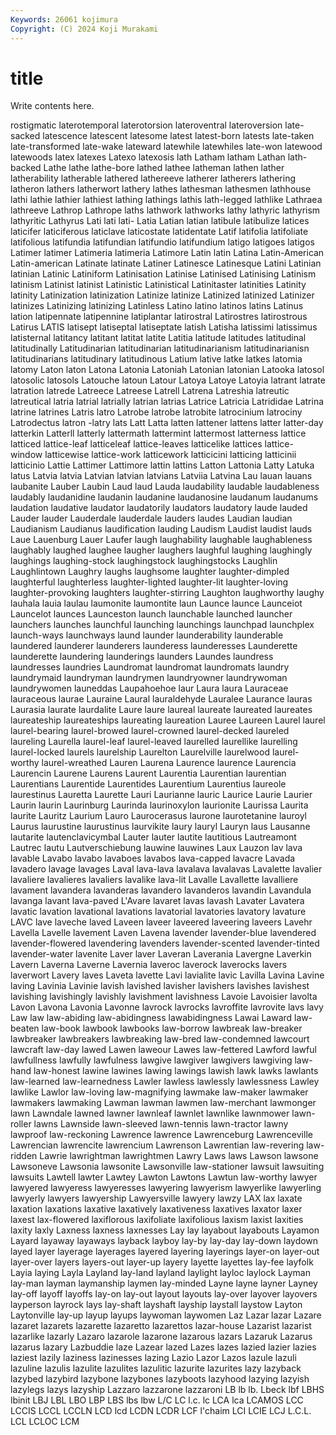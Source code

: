 ```yaml
---
Keywords: 26061 kojimura
Copyright: (C) 2024 Koji Murakami
---
```


# title

Write contents here.



rostigmatic laterotemporal laterotorsion lateroventral lateroversion late-sacked latescence latescent
latesome latest latest-born latests late-taken late-transformed late-wake lateward latewhile latewhiles
late-won latewood latewoods latex latexes Latexo latexosis lath Latham latham
Lathan lath-backed Lathe lathe lathe-bore lathed lathee latheman lathen lather
latherability latherable lathered lathereeve latherer latherers lathering latheron lathers latherwort
lathery lathes lathesman lathesmen lathhouse lathi lathie lathier lathiest lathing
lathings lathis lath-legged lathlike Lathraea lathreeve Lathrop Lathrope laths lathwork
lathworks lathy lathyric lathyrism lathyritic Lathyrus Lati lati lati- Latia
Latian latian latibule latibulize latices laticifer laticiferous laticlave laticostate latidentate
Latif latifolia latifoliate latifolious latifundia latifundian latifundio latifundium latigo latigoes
latigos Latimer latimer Latimeria latimeria Latimore Latin latin Latina Latin-American
Latin-american Latinate latinate Latiner Latinesce Latinesque Latini Latinian latinian Latinic
Latiniform Latinisation Latinise Latinised Latinising Latinism latinism Latinist latinist Latinistic
Latinistical Latinitaster latinities Latinity latinity Latinization latinization Latinize latinize Latinized
latinized Latinizer latinizes Latinizing latinizing Latinless Latino latino latinos latins
Latinus lation latipennate latipennine latiplantar latirostral Latirostres latirostrous Latirus LATIS
latisept latiseptal latiseptate latish Latisha latissimi latissimus latisternal latitancy latitant
latitat latite Latitia latitude latitudes latitudinal latitudinally Latitudinarian latitudinarian latitudinarianism
latitudinarianisn latitudinarians latitudinary latitudinous Latium lative latke latkes latomia latomy
Laton laton Latona Latonia Latoniah Latonian latonian Latooka latosol latosolic
latosols Latouche latoun Latour Latoya Latoye Latoyia latrant latrate latration
latrede Latreece Latreese Latrell Latrena Latreshia latreutic latreutical latria latrial
latrially latrian latrias Latrice Latricia Latrididae Latrina latrine latrines Latris
latro Latrobe latrobe latrobite latrocinium latrociny Latrodectus latron -latry lats
Latt Latta latten lattener lattens latter latter-day latterkin Latterll latterly
lattermath lattermint lattermost latterness lattice latticed lattice-leaf latticeleaf lattice-leaves latticelike
lattices lattice-window latticewise lattice-work latticework latticicini latticing latticinii latticinio Lattie
Lattimer Lattimore lattin lattins Latton Lattonia Latty Latuka latus Latvia
latvia Latvian latvian latvians Latviia Latvina Lau lauan lauans laubanite
Lauber Laubin Laud laud Lauda laudability laudable laudableness laudably laudanidine
laudanin laudanine laudanosine laudanum laudanums laudation laudative laudator laudatorily laudators
laudatory laude lauded Lauder lauder Lauderdale lauderdale lauders laudes Laudian
laudian Laudianism Laudianus laudification lauding Laudism Laudist laudist lauds Laue
Lauenburg Lauer Laufer laugh laughability laughable laughableness laughably laughed laughee
laugher laughers laughful laughing laughingly laughings laughing-stock laughingstock laughingstocks Laughlin
Laughlintown Laughry laughs laughsome laughter laughter-dimpled laughterful laughterless laughter-lighted laughter-lit
laughter-loving laughter-provoking laughters laughter-stirring Laughton laughworthy laughy lauhala lauia laulau
laumonite laumontite laun Launce launce Launceiot Launcelot launces Launceston launch
launchable launched launcher launchers launches launchful launching launchings launchpad launchplex
launch-ways launchways laund launder launderability launderable laundered launderer launderers launderess
launderesses Launderette launderette laundering launderings launders Laundes laundress laundresses laundries
Laundromat laundromat laundromats laundry laundrymaid laundryman laundrymen laundryowner laundrywoman laundrywomen
launeddas Laupahoehoe laur Laura laura Lauraceae lauraceous laurae Lauraine Laural
lauraldehyde Lauralee Laurance lauras Laurasia laurate laurdalite Laure laure laureal
laureate laureated laureates laureateship laureateships laureating laureation Lauree Laureen Laurel
laurel laurel-bearing laurel-browed laurel-crowned laurel-decked laureled laureling Laurella laurel-leaf laurel-leaved
laurelled laurellike laurelling laurel-locked laurels laurelship Laurelton Laurelville laurelwood laurel-worthy
laurel-wreathed Lauren Laurena Laurence laurence Laurencia Laurencin Laurene Laurens Laurent
Laurentia Laurentian laurentian Laurentians Laurentide Laurentides Laurentium Laurentius laureole laurestinus
Lauretta Laurette Lauri Laurianne lauric Laurice Laurie Laurier Laurin laurin
Laurinburg Laurinda laurinoxylon laurionite Laurissa Laurita laurite Lauritz Laurium Lauro
Laurocerasus laurone laurotetanine lauroyl Laurus laurustine laurustinus laurvikite laury lauryl
Lauryn laus Lausanne lautarite lautenclavicymbal Lauter lauter lautite lautitious Lautreamont
Lautrec lautu Lautverschiebung lauwine lauwines Laux Lauzon lav lava lavable
Lavabo lavabo lavaboes lavabos lava-capped lavacre Lavada lavadero lavage lavages
Laval lava-lava lavalava lavalavas Lavalette lavalier lavaliere lavalieres lavaliers lavalike
lava-lit Lavalle Lavallette lavalliere lavament lavandera lavanderas lavandero lavanderos lavandin
Lavandula lavanga lavant lava-paved L'Avare lavaret lavas lavash Lavater Lavatera
lavatic lavation lavational lavations lavatorial lavatories lavatory lavature LAVC lave
laveche laved Laveen laveer laveered laveering laveers Lavehr Lavella Lavelle
lavement Laven Lavena lavender lavender-blue lavendered lavender-flowered lavendering lavenders lavender-scented
lavender-tinted lavender-water lavenite Laver laver Laveran Laverania Lavergne Laverkin Lavern
Laverna Laverne Lavernia laveroc laverock laverocks lavers laverwort Lavery laves
Laveta lavette Lavi lavialite lavic Lavilla Lavina Lavine laving Lavinia
Lavinie lavish lavished lavisher lavishers lavishes lavishest lavishing lavishingly lavishly
lavishment lavishness Lavoie Lavoisier lavolta Lavon Lavona Lavonia Lavonne lavrock
lavrocks lavroffite lavrovite lavs lavy Law law law-abiding law-abidingness lawabidingness
Lawai Laward law-beaten law-book lawbook lawbooks law-borrow lawbreak law-breaker lawbreaker
lawbreakers lawbreaking law-bred law-condemned lawcourt lawcraft law-day lawed Lawen laweour
Lawes law-fettered Lawford lawful lawfullness lawfully lawfulness lawgive lawgiver lawgivers
lawgiving law-hand law-honest lawine lawines lawing lawings lawish lawk lawks
lawlants law-learned law-learnedness Lawler lawless lawlessly lawlessness Lawley lawlike Lawlor
law-loving law-magnifying lawmake law-maker lawmaker lawmakers lawmaking Lawman lawman lawmen
law-merchant lawmonger lawn Lawndale lawned lawner lawnleaf lawnlet lawnlike lawnmower
lawn-roller lawns Lawnside lawn-sleeved lawn-tennis lawn-tractor lawny lawproof law-reckoning Lawrence
lawrence Lawrenceburg Lawrenceville Lawrencian lawrencite lawrencium Lawrenson Lawrentian law-revering law-ridden
Lawrie lawrightman lawrightmen Lawry Laws laws Lawson lawsone Lawsoneve Lawsonia
lawsonite Lawsonville law-stationer lawsuit lawsuiting lawsuits Lawtell lawter Lawtey Lawton
Lawtons Lawtun law-worthy lawyer lawyered lawyeress lawyeresses lawyering lawyerism lawyerlike
lawyerling lawyerly lawyers lawyership Lawyersville lawyery lawzy LAX lax laxate
laxation laxations laxative laxatively laxativeness laxatives laxator laxer laxest lax-flowered
laxiflorous laxifoliate laxifolious laxism laxist laxities laxity laxly Laxness laxness
laxnesses Lay lay layabout layabouts Layamon Layard layaway layaways layback
layboy lay-by lay-day lay-down laydown layed layer layerage layerages layered
layering layerings layer-on layer-out layer-over layers layers-out layer-up layery layette
layettes lay-fee layfolk Layia laying Layla Layland lay-land layland laylight
layloc laylock Layman lay-man layman laymanship laymen lay-minded Layne layne
layner Layney lay-off layoff layoffs lay-on lay-out layout layouts lay-over
layover layovers layperson layrock lays lay-shaft layshaft layship laystall laystow
Layton Laytonville lay-up layup layups laywoman laywomen Laz Lazar lazar
Lazare lazaret lazarets lazarette lazaretto lazarettos lazar-house Lazarist lazarist lazarlike
lazarly Lazaro lazarole lazarone lazarous lazars Lazaruk Lazarus lazarus lazary
Lazbuddie laze Lazear lazed Lazes lazes lazied lazier lazies laziest
lazily laziness lazinesses lazing Lazio Lazor Lazos lazule lazuli lazuline
lazulis lazulite lazulites lazulitic lazurite lazurites lazy lazyback lazybed lazybird
lazybone lazybones lazyboots lazyhood lazying lazyish lazylegs lazys lazyship Lazzaro
lazzarone lazzaroni LB lb lb. Lbeck lbf LBHS lbinit LBJ
LBL LBO LBP LBS lbs lbw L/C LC l.c. lc
LCA lca LCAMOS LCC LCCIS LCCL LCCLN LCD lcd LCDN
LCDR LCF l'chaim LCI LCIE LCJ L.C.L. LCL LCLOC LCM
